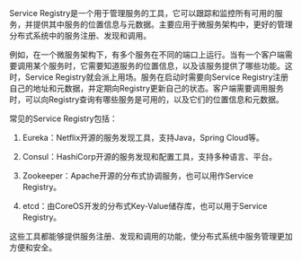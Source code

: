 

Service Registry是一个用于管理服务的工具，它可以跟踪和监控所有可用的服务，并提供其中服务的位置信息与元数据。主要应用于微服务架构中，更好的管理分布式系统中的服务注册、发现和调用。

例如，在一个微服务架构下，有多个服务在不同的端口上运行。当有一个客户端需要调用某个服务时，它需要知道服务的位置信息，以及该服务提供了哪些功能。这时，Service Registry就会派上用场。服务在启动时需要向Service Registry注册自己的地址和元数据，并定期向Registry更新自己的状态。客户端需要调用服务时，可以向Registry查询有哪些服务是可用的，以及它们的位置信息和元数据。

常见的Service Registry包括：

1. Eureka：Netflix开源的服务发现工具，支持Java，Spring Cloud等。

2. Consul：HashiCorp开源的服务发现和配置工具，支持多种语言、平台。

3. Zookeeper：Apache开源的分布式协调服务，也可以用作Service Registry。

4. etcd：由CoreOS开发的分布式Key-Value储存库，也可以用于Service Registry。

这些工具都能够提供服务注册、发现和调用的功能，使分布式系统中服务管理更加方便和安全。